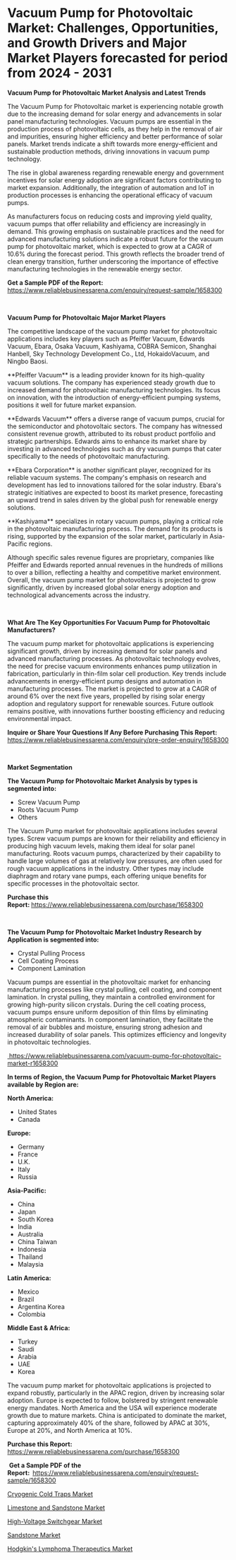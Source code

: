 <p><h1>Vacuum Pump for Photovoltaic Market: Challenges, Opportunities, and Growth Drivers and Major Market Players forecasted for period from 2024 - 2031</h1></p><p><strong>Vacuum Pump for Photovoltaic Market Analysis and Latest Trends</strong></p>
<p><p>The Vacuum Pump for Photovoltaic market is experiencing notable growth due to the increasing demand for solar energy and advancements in solar panel manufacturing technologies. Vacuum pumps are essential in the production process of photovoltaic cells, as they help in the removal of air and impurities, ensuring higher efficiency and better performance of solar panels. Market trends indicate a shift towards more energy-efficient and sustainable production methods, driving innovations in vacuum pump technology. </p><p>The rise in global awareness regarding renewable energy and government incentives for solar energy adoption are significant factors contributing to market expansion. Additionally, the integration of automation and IoT in production processes is enhancing the operational efficacy of vacuum pumps. </p><p>As manufacturers focus on reducing costs and improving yield quality, vacuum pumps that offer reliability and efficiency are increasingly in demand. This growing emphasis on sustainable practices and the need for advanced manufacturing solutions indicate a robust future for the vacuum pump for photovoltaic market, which is expected to grow at a CAGR of 10.6% during the forecast period. This growth reflects the broader trend of clean energy transition, further underscoring the importance of effective manufacturing technologies in the renewable energy sector.</p></p>
<p><strong>Get a Sample PDF of the Report:&nbsp;</strong> <a href="https://www.reliablebusinessarena.com/enquiry/request-sample/1658300?utm_campaign=1290&utm_medium=2&utm_source=Github&utm_content=ia&utm_term=28092024&utm_id=vacuum-pump-for-photovoltaic">https://www.reliablebusinessarena.com/enquiry/request-sample/1658300</a></p>
<p>&nbsp;</p>
<p><strong>Vacuum Pump for Photovoltaic Major Market Players</strong></p>
<p><p>The competitive landscape of the vacuum pump market for photovoltaic applications includes key players such as Pfeiffer Vacuum, Edwards Vacuum, Ebara, Osaka Vacuum, Kashiyama, COBRA Semicon, Shanghai Hanbell, Sky Technology Development Co., Ltd, HokaidoVacuum, and Ningbo Baosi.</p><p>**Pfeiffer Vacuum** is a leading provider known for its high-quality vacuum solutions. The company has experienced steady growth due to increased demand for photovoltaic manufacturing technologies. Its focus on innovation, with the introduction of energy-efficient pumping systems, positions it well for future market expansion.</p><p>**Edwards Vacuum** offers a diverse range of vacuum pumps, crucial for the semiconductor and photovoltaic sectors. The company has witnessed consistent revenue growth, attributed to its robust product portfolio and strategic partnerships. Edwards aims to enhance its market share by investing in advanced technologies such as dry vacuum pumps that cater specifically to the needs of photovoltaic manufacturing.</p><p>**Ebara Corporation** is another significant player, recognized for its reliable vacuum systems. The company's emphasis on research and development has led to innovations tailored for the solar industry. Ebara's strategic initiatives are expected to boost its market presence, forecasting an upward trend in sales driven by the global push for renewable energy solutions.</p><p>**Kashiyama** specializes in rotary vacuum pumps, playing a critical role in the photovoltaic manufacturing process. The demand for its products is rising, supported by the expansion of the solar market, particularly in Asia-Pacific regions.</p><p>Although specific sales revenue figures are proprietary, companies like Pfeiffer and Edwards reported annual revenues in the hundreds of millions to over a billion, reflecting a healthy and competitive market environment. Overall, the vacuum pump market for photovoltaics is projected to grow significantly, driven by increased global solar energy adoption and technological advancements across the industry.</p></p>
<p>&nbsp;</p>
<p><strong>What Are The Key Opportunities For Vacuum Pump for Photovoltaic Manufacturers?</strong></p>
<p><p>The vacuum pump market for photovoltaic applications is experiencing significant growth, driven by increasing demand for solar panels and advanced manufacturing processes. As photovoltaic technology evolves, the need for precise vacuum environments enhances pump utilization in fabrication, particularly in thin-film solar cell production. Key trends include advancements in energy-efficient pump designs and automation in manufacturing processes. The market is projected to grow at a CAGR of around 6% over the next five years, propelled by rising solar energy adoption and regulatory support for renewable sources. Future outlook remains positive, with innovations further boosting efficiency and reducing environmental impact.</p></p>
<p><strong>Inquire or Share Your Questions If Any Before Purchasing This Report:</strong> <a href="https://www.reliablebusinessarena.com/enquiry/pre-order-enquiry/1658300?utm_campaign=1290&utm_medium=2&utm_source=Github&utm_content=ia&utm_term=28092024&utm_id=vacuum-pump-for-photovoltaic">https://www.reliablebusinessarena.com/enquiry/pre-order-enquiry/1658300</a></p>
<p>&nbsp;</p>
<p><strong>Market Segmentation</strong></p>
<p><strong>The Vacuum Pump for Photovoltaic Market Analysis by types is segmented into:</strong></p>
<p><ul><li>Screw Vacuum Pump</li><li>Roots Vacuum Pump</li><li>Others</li></ul></p>
<p><p>The Vacuum Pump market for photovoltaic applications includes several types. Screw vacuum pumps are known for their reliability and efficiency in producing high vacuum levels, making them ideal for solar panel manufacturing. Roots vacuum pumps, characterized by their capability to handle large volumes of gas at relatively low pressures, are often used for rough vacuum applications in the industry. Other types may include diaphragm and rotary vane pumps, each offering unique benefits for specific processes in the photovoltaic sector.</p></p>
<p><strong>Purchase this Report:&nbsp;</strong><a href="https://www.reliablebusinessarena.com/purchase/1658300?utm_campaign=1290&utm_medium=2&utm_source=Github&utm_content=ia&utm_term=28092024&utm_id=vacuum-pump-for-photovoltaic">https://www.reliablebusinessarena.com/purchase/1658300</a></p>
<p>&nbsp;</p>
<p><strong>The Vacuum Pump for Photovoltaic Market Industry Research by Application is segmented into:</strong></p>
<p><ul><li>Crystal Pulling Process</li><li>Cell Coating Process</li><li>Component Lamination</li></ul></p>
<p><p>Vacuum pumps are essential in the photovoltaic market for enhancing manufacturing processes like crystal pulling, cell coating, and component lamination. In crystal pulling, they maintain a controlled environment for growing high-purity silicon crystals. During the cell coating process, vacuum pumps ensure uniform deposition of thin films by eliminating atmospheric contaminants. In component lamination, they facilitate the removal of air bubbles and moisture, ensuring strong adhesion and increased durability of solar panels. This optimizes efficiency and longevity in photovoltaic technologies.</p></p>
<p><a href="https://www.reliablebusinessarena.com/vacuum-pump-for-photovoltaic-market-r1658300?utm_campaign=1290&utm_medium=2&utm_source=Github&utm_content=ia&utm_term=28092024&utm_id=vacuum-pump-for-photovoltaic">&nbsp;https://www.reliablebusinessarena.com/vacuum-pump-for-photovoltaic-market-r1658300</a></p>
<p><strong>In terms of Region, the Vacuum Pump for Photovoltaic Market Players available by Region are:</strong></p>
<p>
    <p> <strong> North America: </strong>
        <ul>
            <li>United States</li>
            <li>Canada</li>
        </ul>
        </p> 
    <p> <strong> Europe: </strong>
        <ul>
            <li>Germany</li>
            <li>France</li>
            <li>U.K.</li>
            <li>Italy</li>
            <li>Russia</li>
        </ul>
        </p> 
    <p> <strong> Asia-Pacific: </strong>
        <ul>
            <li>China</li>
            <li>Japan</li>
            <li>South Korea</li>
            <li>India</li>
            <li>Australia</li>
            <li>China Taiwan</li>
            <li>Indonesia</li>
            <li>Thailand</li>
            <li>Malaysia</li>
        </ul>
        </p> 
    <p> <strong> Latin America: </strong>
        <ul>
            <li>Mexico</li>
            <li>Brazil</li>
            <li>Argentina Korea</li>
            <li>Colombia</li>
        </ul>
        </p> 
    <p> <strong> Middle East & Africa: </strong>
        <ul>
            <li>Turkey</li>
            <li>Saudi</li>
            <li>Arabia</li>
            <li>UAE</li>
            <li>Korea</li>
        </ul>
    </p>
    </p>
<p><p>The vacuum pump market for photovoltaic applications is projected to expand robustly, particularly in the APAC region, driven by increasing solar adoption. Europe is expected to follow, bolstered by stringent renewable energy mandates. North America and the USA will experience moderate growth due to mature markets. China is anticipated to dominate the market, capturing approximately 40% of the share, followed by APAC at 30%, Europe at 20%, and North America at 10%.</p></p>
<p><strong>Purchase this Report: </strong><a href="https://www.reliablebusinessarena.com/purchase/1658300?utm_campaign=1290&utm_medium=2&utm_source=Github&utm_content=ia&utm_term=28092024&utm_id=vacuum-pump-for-photovoltaic">https://www.reliablebusinessarena.com/purchase/1658300</a></p>
<p>&nbsp;<strong>Get a Sample PDF of the Report:&nbsp;&nbsp;</strong><a href="https://www.reliablebusinessarena.com/enquiry/request-sample/1658300?utm_campaign=1290&utm_medium=2&utm_source=Github&utm_content=ia&utm_term=28092024&utm_id=vacuum-pump-for-photovoltaic">https://www.reliablebusinessarena.com/enquiry/request-sample/1658300</a></p>
<p><strong></strong></p>
<p><p><a href="https://github.com/lylyparadise/Market-Research-Report-List-5/blob/main/cryogenic-cold-traps-market.md?utm_campaign=1290&utm_medium=2&utm_source=Github&utm_content=ia&utm_term=28092024&utm_id=vacuum-pump-for-photovoltaic">Cryogenic Cold Traps Market</a></p><p><a href="https://www.linkedin.com/pulse/analyzing-limestone-sandstone-market-dynamics-growth-drivers-fzxgc?trackingId=jf8dB1SiSkSbN%2BcUr4z%2B0A%3D%3D&utm_campaign=1290&utm_medium=2&utm_source=Github&utm_content=ia&utm_term=28092024&utm_id=vacuum-pump-for-photovoltaic">Limestone and Sandstone Market</a></p><p><a href="https://issuu.com/reportprime-2/docs/high-voltage-switchgear-market-size_7c5a46aa0a898c?utm_campaign=1290&utm_medium=2&utm_source=Github&utm_content=ia&utm_term=28092024&utm_id=vacuum-pump-for-photovoltaic">High-Voltage Switchgear Market</a></p><p><a href="https://www.linkedin.com/pulse/global-sandstone-market-trends-analysis-future-growth-xk9le?utm_campaign=1290&utm_medium=2&utm_source=Github&utm_content=ia&utm_term=28092024&utm_id=vacuum-pump-for-photovoltaic">Sandstone Market</a></p><p><a href="https://issuu.com/reportprime-2/docs/hodgkins-lymphoma-therapeutics-mark_61362b8691f7f3?utm_campaign=1290&utm_medium=2&utm_source=Github&utm_content=ia&utm_term=28092024&utm_id=vacuum-pump-for-photovoltaic">Hodgkin's Lymphoma Therapeutics Market</a></p></p>